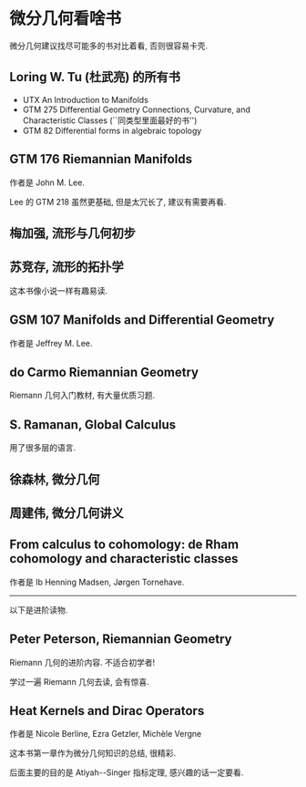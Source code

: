 # 微分几何看啥书

微分几何建议找尽可能多的书对比着看, 否则很容易卡壳.

## Loring W. Tu (杜武亮) 的所有书

- UTX An Introduction to Manifolds
- GTM 275 Differential Geometry Connections, Curvature, and Characteristic Classes (``同类型里面最好的书'')
- GTM 82 Differential forms in algebraic topology

## GTM 176 Riemannian Manifolds

作者是 John M. Lee.

Lee 的 GTM 218 虽然更基础, 但是太冗长了, 建议有需要再看.

## 梅加强, 流形与几何初步

## 苏竞存, 流形的拓扑学

这本书像小说一样有趣易读.

## GSM 107 Manifolds and Differential Geometry

作者是 Jeffrey M. Lee.

## do Carmo Riemannian Geometry

Riemann 几何入门教材, 有大量优质习题.

## S. Ramanan, Global Calculus

用了很多层的语言.

## 徐森林, 微分几何

## 周建伟, 微分几何讲义

## From calculus to cohomology: de Rham cohomology and characteristic classes

作者是 Ib Henning Madsen, Jørgen Tornehave.

---

以下是进阶读物.

## Peter Peterson, Riemannian Geometry

Riemann 几何的进阶内容. 不适合初学者!

学过一遍 Riemann 几何去读, 会有惊喜.

## Heat Kernels and Dirac Operators

作者是 Nicole Berline, Ezra Getzler, Michèle Vergne

这本书第一章作为微分几何知识的总结, 很精彩.

后面主要的目的是 Atiyah--Singer 指标定理, 感兴趣的话一定要看.

